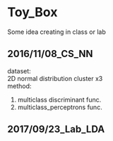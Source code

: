 # Toy_Box
Some idea creating in class or lab

## 2016/11/08_CS_NN
dataset:  
2D normal distribution cluster x3  
method:  
1. multiclass discriminant func.  
2. multiclass_perceptrons func.  

## 2017/09/23_Lab_LDA
